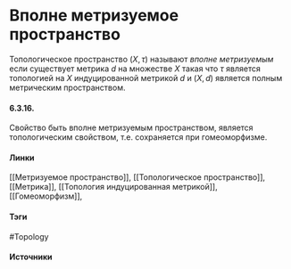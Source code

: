 # Вполне метризуемое пространство
Топологическое пространство $(X,\tau)$ называют *вполне метризуемым* если существует метрика $d$ на множестве $X$ такая что $\tau$ является топологией на $X$ индуцированной метрикой $d$ и $(X,d)$ является полным метрическим пространством.

#### 6.3.16.
Свойство быть вполне метризуемым пространством, является топологическим свойством, т.е. сохраняется при гомеоморфизме.
#### Линки
 [[Метризуемое пространство]],
 [[Топологическое пространство]],
 [[Метрика]],
 [[Топология индуцированная метрикой]],
 [[Гомеоморфизм]],
#### Тэги
 #Topology 
#### Источники
